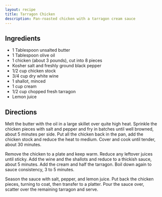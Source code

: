 ```yaml
---
layout: recipe
title: Tarragon Chicken
description: Pan-roasted chicken with a tarragon cream sauce
---
```


## Ingredients

* 1 Tablespoon unsalted butter
* 1 Tablespoon olive oil
* 1 chicken (about 3 pounds), cut into 8 pieces
* Kosher salt and freshly ground black pepper
* 1/2 cup chicken stock
* 3/4 cup dry white wine
* 1 shallot, minced
* 1 cup cream
* 1/2 cup chopped fresh tarragon
* Lemon juice

## Directions

Melt the butter with the oil in a large skillet over quite high heat.
Sprinkle the chicken pieces with salt and pepper and fry in batches
until well browned, about 5 minutes per side. Put all the chicken back
in the pan, add the chicken stock and reduce the heat to medium. Cover
and cook until tender, about 30 minutes.

Remove the chicken to a plate and keep warm. Reduce any leftover juices
until sticky. Add the wine and the shallots and reduce to a thickish
sauce, about 5 minutes. Add the cream and half the tarragon. Boil down
again to sauce consistency, 3 to 5 minutes.

Season the sauce with salt, pepper, and lemon juice. Put back the
chicken pieces, turning to coat, then transfer to a platter. Pour the
sauce over, scatter over the remaining tarragon and serve.
